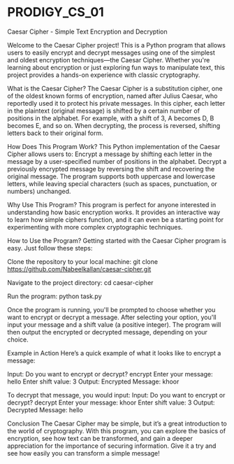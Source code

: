 # PRODIGY_CS_01

Caesar Cipher - Simple Text Encryption and Decryption

Welcome to the Caesar Cipher project! This is a Python program that allows users to easily encrypt and decrypt messages using one of the simplest and oldest encryption techniques—the Caesar Cipher. Whether you're learning about encryption or just exploring fun ways to manipulate text, this project provides a hands-on experience with classic cryptography.

What is the Caesar Cipher?
The Caesar Cipher is a substitution cipher, one of the oldest known forms of encryption, named after Julius Caesar, who reportedly used it to protect his private messages. In this cipher, each letter in the plaintext (original message) is shifted by a certain number of positions in the alphabet. For example, with a shift of 3, A becomes D, B becomes E, and so on. When decrypting, the process is reversed, shifting letters back to their original form.

How Does This Program Work?
This Python implementation of the Caesar Cipher allows users to:
Encrypt a message by shifting each letter in the message by a user-specified number of positions in the alphabet.
Decrypt a previously encrypted message by reversing the shift and recovering the original message.
The program supports both uppercase and lowercase letters, while leaving special characters (such as spaces, punctuation, or numbers) unchanged.

Why Use This Program?
This program is perfect for anyone interested in understanding how basic encryption works. It provides an interactive way to learn how simple ciphers function, and it can even be a starting point for experimenting with more complex cryptographic techniques.

How to Use the Program?
Getting started with the Caesar Cipher program is easy. Just follow these steps:

Clone the repository to your local machine:
git clone https://github.com/Nabeelkallan/caesar-cipher.git

Navigate to the project directory:
cd caesar-cipher

Run the program:
python task.py

Once the program is running, you'll be prompted to choose whether you want to encrypt or decrypt a message. After selecting your option, you'll input your message and a shift value (a positive integer). The program will then output the encrypted or decrypted message, depending on your choice.

Example in Action
Here’s a quick example of what it looks like to encrypt a message:

Input:
Do you want to encrypt or decrypt? encrypt
Enter your message: hello
Enter shift value: 3
Output:
Encrypted Message: khoor

To decrypt that message, you would input:
Input:
Do you want to encrypt or decrypt? decrypt
Enter your message: khoor
Enter shift value: 3
Output:
Decrypted Message: hello

Conclusion
The Caesar Cipher may be simple, but it’s a great introduction to the world of cryptography. With this program, you can explore the basics of encryption, see how text can be transformed, and gain a deeper appreciation for the importance of securing information. Give it a try and see how easily you can transform a simple message!
